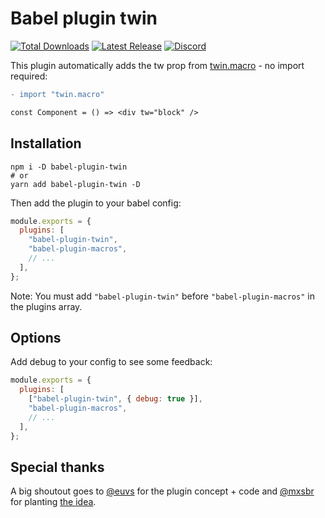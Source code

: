 # Babel plugin twin

<a href="https://www.npmjs.com/package/babel-plugin-twin"><img src="https://img.shields.io/npm/dt/babel-plugin-twin.svg" alt="Total Downloads"></a>
<a href="https://www.npmjs.com/package/babel-plugin-twin"><img src="https://img.shields.io/npm/v/babel-plugin-twin.svg" alt="Latest Release"></a>
<a href="https://discord.gg/Xj6x9z7"><img src="https://img.shields.io/discord/705884695400939552?label=discord&logo=discord" alt="Discord"></a>

This plugin automatically adds the tw prop from [twin.macro](https://github.com/ben-rogerson/twin.macro) - no import required:

```diff
- import "twin.macro"

const Component = () => <div tw="block" />
```

## Installation

```shell
npm i -D babel-plugin-twin
# or
yarn add babel-plugin-twin -D
```

Then add the plugin to your babel config:

```js
module.exports = {
  plugins: [
    "babel-plugin-twin",
    "babel-plugin-macros",
    // ...
  ],
};
```

Note: You must add `"babel-plugin-twin"` before `"babel-plugin-macros"` in the plugins array.

## Options

Add debug to your config to see some feedback:

```js
module.exports = {
  plugins: [
    ["babel-plugin-twin", { debug: true }],
    "babel-plugin-macros",
    // ...
  ],
};
```

## Special thanks

A big shoutout goes to [@euvs](https://github.com/euvs) for the plugin concept + code and [@mxsbr](https://github.com/mxstbr) for planting [the idea](https://github.com/ben-rogerson/twin.macro/issues/247).

